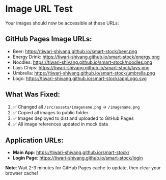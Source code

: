 # Image URL Test

Your images should now be accessible at these URLs:

## GitHub Pages Image URLs:
- Beer: https://tiwari-shivang.github.io/smart-stock/beer.png
- Energy Drink: https://tiwari-shivang.github.io/smart-stock/energy.png
- Noodles: https://tiwari-shivang.github.io/smart-stock/noodles.png
- Lays Chips: https://tiwari-shivang.github.io/smart-stock/lays.png
- Umbrella: https://tiwari-shivang.github.io/smart-stock/umbrella.png
- Logo: https://tiwari-shivang.github.io/smart-stock/appLogo.svg

## What Was Fixed:
1. ✅ Changed all `/src/assets/imagename.png` → `/imagename.png`
2. ✅ Copied all images to public folder
3. ✅ Images deployed to dist and uploaded to GitHub Pages
4. ✅ All image references updated in mock data

## Application URLs:
- **Main App**: https://tiwari-shivang.github.io/smart-stock/
- **Login Page**: https://tiwari-shivang.github.io/smart-stock/login

**Note**: Wait 2-3 minutes for GitHub Pages cache to update, then clear your browser cache!
